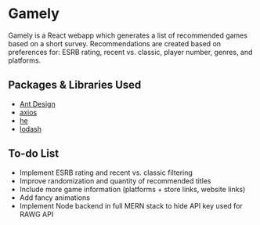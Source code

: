 # Gamely

Gamely is a React webapp which generates a list of recommended games based on a short survey. Recommendations are created based on preferences for: ESRB rating, recent vs. classic, player number, genres, and platforms.

## Packages & Libraries Used
* [Ant Design](https://github.com/ant-design/ant-design)
* [axios](https://github.com/axios/axios)
* [he](https://github.com/mathiasbynens/he)
* [lodash](https://github.com/lodash/lodash)

## To-do List
* Implement ESRB rating and recent vs. classic filtering
* Improve randomization and quantity of recommended titles
* Include more game information (platforms + store links, website links)
* Add fancy animations
* Implement Node backend in full MERN stack to hide API key used for RAWG API
